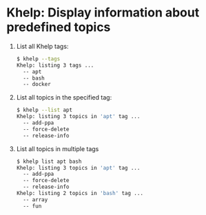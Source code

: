 # Khelp: Display information about predefined topics

1. List all Khelp tags:

    ```bash
    $ khelp --tags
    Khelp: listing 3 tags ...
      -- apt
      -- bash
      -- docker
    ```

2. List all topics in the specified tag:

    ```bash
    $ khelp --list apt
    Khelp: listing 3 topics in 'apt' tag ...
      -- add-ppa
      -- force-delete
      -- release-info
    ```

3. List all topics in multiple tags

    ```bash
    $ khelp list apt bash
    Khelp: listing 3 topics in 'apt' tag ...
      -- add-ppa
      -- force-delete
      -- release-info
    Khelp: listing 2 topics in 'bash' tag ...
      -- array
      -- fun
    ```
